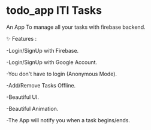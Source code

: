 # todo_app ITI Tasks
An App To manage all your tasks with firebase backend.

✨ Features :

-Login/SignUp with Firebase.

-Login/SignUp with Google Account.

-You don't have to login (Anonymous Mode).

-Add/Remove Tasks Offline.

-Beautiful UI.

-Beautiful Animation.

-The App will notify you when a task begins/ends.
